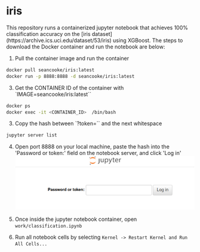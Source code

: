 <h1>iris</h1>
This repository runs a containerized jupyter notebook that achieves 100%
classification accuracy on the [iris dataset]
(https://archive.ics.uci.edu/dataset/53/iris) using XGBoost.  The steps to
download the Docker container and run the notebook are below:

1. Pull the container image and run the container
```bash
docker pull seancooke/iris:latest
docker run -p 8888:8888 -d seancooke/iris:latest
```

3. Get the CONTAINER ID of the container with `IMAGE=seancooke/iris:latest``
```bash
docker ps
docker exec -it <CONTAINER_ID>  /bin/bash
```

3. Copy the hash between `?token=`` and the next whitespace 
```bash
jupyter server list
```

4. Open port 8888 on your local machine, paste the hash into the 'Password or 
token:' field on the notebook server, and click 'Log in'
![Jupyter Token](images/jupyter-token.png)

5. Once inside the jupyter notebook container, open `work/classification.ipynb`

6. Run all notebook cells by selecting `Kernel -> Restart Kernel and Run All
Cells...`